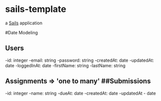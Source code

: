 # sails-template

a [Sails](http://sailsjs.org) application

#Date Modeling

## Users
-id: integer
-email: string
-password: string
-createdAt: date
-updatedAt: date
-loggedInAt: date
-firstName: string
-lastName: string

## Assignments => 'one to many' ##Submissions
-id: integer
-name: string
-dueAt: date
-createdAt: date
-updatedAt - date

